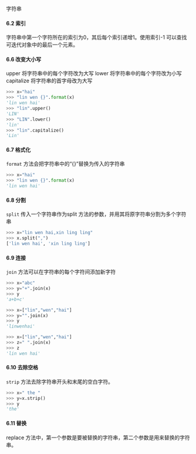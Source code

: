 字符串



#### 6.2 索引

字符串中第一个字符所在的索引为0，其后每个索引递增1。使用索引-1 可以查找可迭代对象中的最后一个元素。





#### 6.6 改变大小写

upper		将字符串中的每个字符改为大写
lower		 将字符串中的每个字符改为小写
capitalize	  将字符串的首字母改为大写

```python
>>> x="hai"
>>> "lin wen {}".format(x)
'lin wen hai'
>>> "lin".upper()
'LIN'
>>> "LIN".lower()
'lin'
>>> "lin".capitalize()
'Lin'
```



#### 6.7 格式化

`format` 方法会把字符串中的“{}”替换为传入的字符串

```python
>>> x="hai"
>>> "lin wen {}".format(x)
'lin wen hai'
```



#### 6.8 分割

`split` 传入一个字符串作为split 方法的参数，并用其将原字符串分割为多个字符串

```python
>>> x="lin wen hai,xin ling ling"
>>> x.split(",")
['lin wen hai', 'xin ling ling']
```

#### 

#### 6.9 连接

`join` 方法可以在字符串的每个字符间添加新字符

```python
>>> x="abc"
>>> y="+".join(x)
>>> y
'a+b+c'
```

```python
>>> x=["lin","wen","hai"]
>>> y="".join(x)
>>> y
'linwenhai'
```

```python
>>> x=["lin","wen","hai"]
>>> z=" ".join(x)
>>> z
'lin wen hai'
```



#### 6.10 去除空格

`strip` 方法去除字符串开头和末尾的空白字符。

```python
>>> x=" the "
>>> y=x.strip()
>>> y
'the'
```



#### 6.11 替换

replace 方法中，第一个参数是要被替换的字符串，第二个参数是用来替换的字符串。



